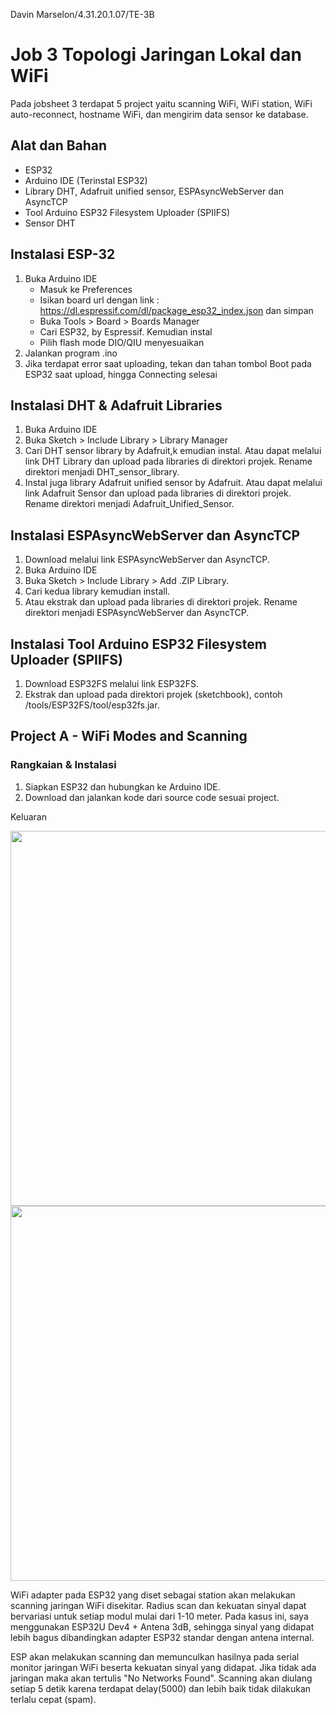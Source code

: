 Davin Marselon/4.31.20.1.07/TE-3B

# Job 3 Topologi Jaringan Lokal dan WiFi
Pada jobsheet 3 terdapat 5 project yaitu scanning WiFi, WiFi station, WiFi auto-reconnect, hostname WiFi, dan mengirim data sensor ke database.

## Alat dan Bahan
  - ESP32
  - Arduino IDE (Terinstal ESP32)
  - Library DHT, Adafruit unified sensor, ESPAsyncWebServer dan AsyncTCP
  - Tool Arduino ESP32 Filesystem Uploader (SPIIFS)
  - Sensor DHT
  
## Instalasi ESP-32
  1. Buka Arduino IDE
     - Masuk ke Preferences
     - Isikan board url dengan link : https://dl.espressif.com/dl/package_esp32_index.json dan simpan
     - Buka Tools > Board > Boards Manager
     - Cari ESP32, by Espressif. Kemudian instal
     - Pilih flash mode DIO/QIU menyesuaikan
  2. Jalankan program .ino
  3. Jika terdapat error saat uploading, tekan dan tahan tombol Boot pada ESP32 saat upload, hingga Connecting selesai

## Instalasi DHT & Adafruit Libraries
  1. Buka Arduino IDE
  2. Buka Sketch > Include Library > Library Manager
  3. Cari DHT sensor library by Adafruit,k emudian instal. Atau dapat melalui link DHT Library dan upload pada libraries di direktori projek. Rename direktori menjadi DHT_sensor_library.
  4. Instal juga library Adafruit unified sensor by Adafruit. Atau dapat melalui link Adafruit Sensor dan upload pada libraries di direktori projek. Rename direktori menjadi Adafruit_Unified_Sensor.

## Instalasi ESPAsyncWebServer dan AsyncTCP
  1. Download melalui link ESPAsyncWebServer dan AsyncTCP.
  2. Buka Arduino IDE
  3. Buka Sketch > Include Library > Add .ZIP Library.
  4. Cari kedua library kemudian install.
  5. Atau ekstrak dan upload pada libraries di direktori projek. Rename direktori menjadi ESPAsyncWebServer dan AsyncTCP.

## Instalasi Tool Arduino ESP32 Filesystem Uploader (SPIIFS)
  1. Download ESP32FS melalui link ESP32FS.
  2. Ekstrak dan upload pada direktori projek (sketchbook), contoh <Sketchbook-location>/tools/ESP32FS/tool/esp32fs.jar.

## Project A - WiFi Modes and Scanning
### Rangkaian & Instalasi
  1. Siapkan ESP32 dan hubungkan ke Arduino IDE.
  2. Download dan jalankan kode dari source code sesuai project.
  
Keluaran
  
<img src="https://user-images.githubusercontent.com/49542850/209751678-d4ecb7f4-fd5e-45da-9896-5907d4c60878.png" width=600px>
<img src="" width=600px>

WiFi adapter pada ESP32 yang diset sebagai station akan melakukan scanning jaringan WiFi disekitar. Radius scan dan kekuatan sinyal dapat bervariasi untuk setiap modul mulai dari 1-10 meter. Pada kasus ini, saya menggunakan ESP32U Dev4 + Antena 3dB, sehingga sinyal yang didapat lebih bagus dibandingkan adapter ESP32 standar dengan antena internal.
  
ESP akan melakukan scanning dan memunculkan hasilnya pada serial monitor jaringan WiFi beserta kekuatan sinyal yang didapat. Jika tidak ada jaringan maka akan tertulis "No Networks Found". Scanning akan diulang setiap 5 detik karena terdapat delay(5000) dan lebih baik tidak dilakukan terlalu cepat (spam).
